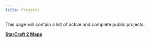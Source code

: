 ```yaml
---
title: Projects
---
```

This page will contain a list of active and complete public projects.

[**StarCraft 2 Maps**](sc2/index.html)
